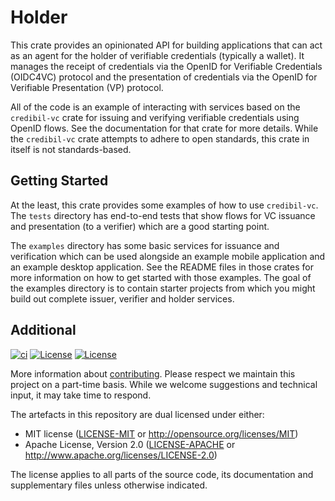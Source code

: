 # Holder

This crate provides an opinionated API for building applications that can act as an agent for the holder of verifiable credentials (typically a wallet). It manages the receipt of credentials via the OpenID for Verifiable Credentials (OIDC4VC) protocol and the presentation of credentials via the OpenID for Verifiable Presentation (VP) protocol.

All of the code is an example of interacting with services based on the `credibil-vc` crate for issuing and verifying verifiable credentials using OpenID flows. See the documentation for that
crate for more details. While the `credibil-vc` crate attempts to adhere to open standards, this crate in itself is not standards-based.

## Getting Started

At the least, this crate provides some examples of how to use `credibil-vc`. The `tests` directory has end-to-end tests that show flows for VC issuance and presentation (to a verifier) which are a good starting point.

The `examples` directory has some basic services for issuance and verification which can be used alongside an example mobile application and an example desktop application. See the README files in those crates for more information on how to get started with those examples. The goal of the examples directory is to contain starter projects from which you might build out complete issuer, verifier and holder services.



## Additional

[![ci](https://github.com/credibil/holder/actions/workflows/ci.yaml/badge.svg)](https://github.com/vercre/holder/actions/workflows/ci.yaml)
[![License](https://img.shields.io/badge/license-MIT-blue.svg)](./LICENSE-MIT)
[![License](https://img.shields.io/badge/license-Apache-blue.svg)](./LICENSE-APACHE)

More information about [contributing][CONTRIBUTING]. Please respect we maintain this project on a
part-time basis. While we welcome suggestions and technical input, it may take time to respond.

The artefacts in this repository are dual licensed under either:

- MIT license ([LICENSE-MIT] or <http://opensource.org/licenses/MIT>)
- Apache License, Version 2.0 ([LICENSE-APACHE] or <http://www.apache.org/licenses/LICENSE-2.0>)

The license applies to all parts of the source code, its documentation and supplementary files
unless otherwise indicated.

[OpenID for Verifiable Credential Issuance]: https://openid.net/specs/openid-4-verifiable-credential-issuance-1_0.html
[OpenID for Verifiable Presentations]: https://openid.net/specs/openid-4-verifiable-presentations-1_0.html
[CONTRIBUTING]: CONTRIBUTING.md
[LICENSE-MIT]: LICENSE-MIT
[LICENSE-APACHE]: LICENSE-APACHE
